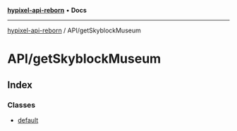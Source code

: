 [**hypixel-api-reborn**](../../README.md) • **Docs**

***

[hypixel-api-reborn](../../modules.md) / API/getSkyblockMuseum

# API/getSkyblockMuseum

## Index

### Classes

- [default](classes/default.md)
